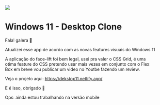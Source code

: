 <img src="https://user-images.githubusercontent.com/16112395/226469309-07d71bf0-3427-4d49-b3df-6a10fdd41f1c.png"/>

# Windows 11 - Desktop Clone

Fala! galera 👋

Atualizei esse app de acordo com as novas features visuais do Windows 11

A aplicação do face-lift foi bem legal, usei pra valer o CSS Grid, é uma otima feature do CSS pretendo usar mais vezes em conjunto com o Flex Box em breve vou publicar um video no Youtbe fazendo um review.

Veja o projeto aqui: https://dekstop11.netlify.app/

E é isso, obrigado 🥳


Ops: ainda estou trabalhando na versão mobile
